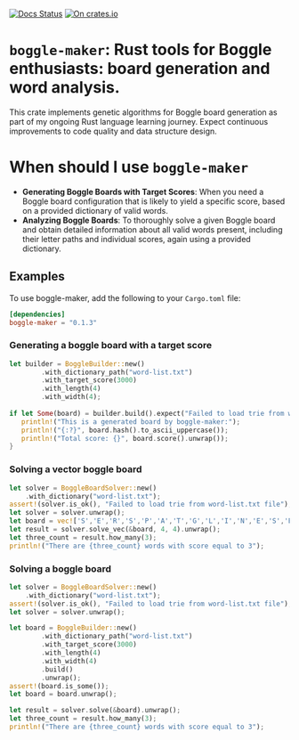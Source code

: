 [![Docs Status](https://docs.rs/boggle-maker/badge.svg)](https://docs.rs/boggle-maker/)
[![On crates.io](https://img.shields.io/crates/v/boggle-maker.svg)](https://crates.io/crates/boggle-maker)

# `boggle-maker`: Rust tools for Boggle enthusiasts: board generation and word analysis.

This crate implements genetic algorithms for Boggle board generation as part of my ongoing Rust language learning journey. Expect continuous improvements to code quality and data structure design.

# When should I use `boggle-maker`
- **Generating Boggle Boards with Target Scores**: When you need a Boggle board configuration that is likely to yield a specific score, based on a provided dictionary of valid words.
- **Analyzing Boggle Boards**: To thoroughly solve a given Boggle board and obtain detailed information about all valid words present, including their letter paths and individual scores, again using a provided dictionary.

## Examples

To use boggle-maker, add the following to your `Cargo.toml` file:

```toml
[dependencies]
boggle-maker = "0.1.3"
```

### Generating a boggle board with a target score

```rust
let builder = BoggleBuilder::new()
        .with_dictionary_path("word-list.txt")
        .with_target_score(3000)
        .with_length(4)
        .with_width(4);
   
if let Some(board) = builder.build().expect("Failed to load trie from word-list.txt file") {
   println!("This is a generated board by boggle-maker:");
   println!("{:?}", board.hash().to_ascii_uppercase());
   println!("Total score: {}", board.score().unwrap());
}
```

### Solving a vector boggle board 

```rust
let solver = BoggleBoardSolver::new()
    .with_dictionary("word-list.txt");
assert!(solver.is_ok(), "Failed to load trie from word-list.txt file");
let solver = solver.unwrap();
let board = vec!['S','E','R','S','P','A','T','G','L','I','N','E','S','E','R','S'];
let result = solver.solve_vec(&board, 4, 4).unwrap();
let three_count = result.how_many(3);
println!("There are {three_count} words with score equal to 3");
```

### Solving a boggle board 

```rust
let solver = BoggleBoardSolver::new()
    .with_dictionary("word-list.txt");
assert!(solver.is_ok(), "Failed to load trie from word-list.txt file");
let solver = solver.unwrap();

let board = BoggleBuilder::new()
        .with_dictionary_path("word-list.txt")
        .with_target_score(3000)
        .with_length(4)
        .with_width(4)
        .build()
        .unwrap();
assert!(board.is_some());
let board = board.unwrap();

let result = solver.solve(&board).unwrap();
let three_count = result.how_many(3);
println!("There are {three_count} words with score equal to 3");
```